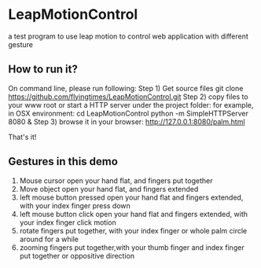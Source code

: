 # LeapMotionControl
a test program to use leap motion to control web application with different gesture
## How to run it?
On command line, please run following:
Step 1) Get source files
  git clone https://github.com/flyingtimes/LeapMotionControl.git
Step 2) copy files to your www root or start a HTTP server under the project folder:
  for example, in OSX environment:
  cd LeapMotionControl
  python -m SimpleHTTPServer 8080 &
Step 3) browse it in your browser:
  http://127.0.0.1:8080/palm.html

That's it!
## Gestures in this demo
1) Mouse cursor
  open your hand flat, and fingers put together
2) Move object
  open your hand flat, and fingers extended
3) left mouse button pressed
  open your hand flat and fingers extended, with your index finger press down
4) left mouse button click
  open your hand flat and fingers extended, with your index finger click motion
5) rotate
  fingers put together, with your index finger or whole palm circle around for a while
6) zooming
  fingers put together,with your thumb finger and index finger put together or oppositive direction


  
